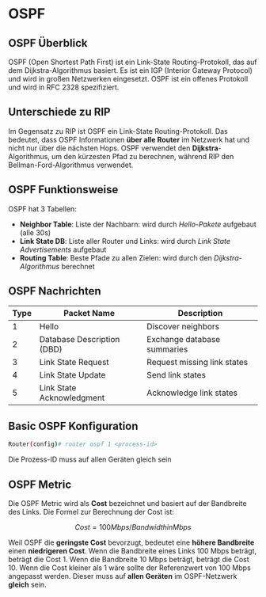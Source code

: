 # OSPF

## OSPF Überblick

OSPF (Open Shortest Path First) ist ein Link-State Routing-Protokoll, das auf dem Dijkstra-Algorithmus basiert. Es ist ein IGP (Interior Gateway Protocol) und wird in großen Netzwerken eingesetzt. OSPF ist ein offenes Protokoll und wird in RFC 2328 spezifiziert.

## Unterschiede zu RIP

Im Gegensatz zu RIP ist OSPF ein Link-State Routing-Protokoll. Das bedeutet, dass OSPF Informationen **über alle Router** im Netzwerk hat und nicht nur über die nächsten Hops. OSPF verwendet den **Dijkstra**-Algorithmus, um den kürzesten Pfad zu berechnen, während RIP den Bellman-Ford-Algorithmus verwendet.

## OSPF Funktionsweise

OSPF hat 3 Tabellen:

- **Neighbor Table**: Liste der Nachbarn: wird durch *Hello-Pakete* aufgebaut (alle 30s)
- **Link State DB**: Liste aller Router und Links: wird durch *Link State Advertisements* aufgebaut
- **Routing Table**: Beste Pfade zu allen Zielen: wird durch den *Dijkstra-Algorithmus* berechnet

## OSPF Nachrichten

| Type | Packet Name | Description |
|------|-------------|-------------|
| 1    | Hello       | Discover neighbors |
| 2    | Database Description (DBD) | Exchange database summaries |
| 3    | Link State Request | Request missing link states |
| 4    | Link State Update | Send link states |
| 5    | Link State Acknowledgment | Acknowledge link states |

## Basic OSPF Konfiguration

```bash
Router(config)# router ospf 1 <process-id>    
```

Die Prozess-ID muss auf allen Geräten gleich sein

## OSPF Metric

Die OSPF Metric wird als **Cost** bezeichnet und basiert auf der Bandbreite des Links. Die Formel zur Berechnung der Cost ist:

```math
Cost = 100 Mbps / Bandwidth in Mbps
```

Weil OSPF die **geringste Cost** bevorzugt, bedeutet eine **höhere Bandbreite** einen **niedrigeren Cost**.
Wenn die Bandbreite eines Links 100 Mbps beträgt, beträgt die Cost 1. Wenn die Bandbreite 10 Mbps beträgt, beträgt die Cost 10. Wenn die Cost kleiner als 1 wäre sollte der Referenzwert von 100 Mbps angepasst werden. Dieser muss auf **allen Geräten** im OSPF-Netzwerk **gleich** sein.

###
